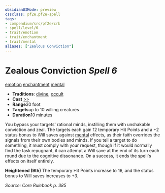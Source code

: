 ```yaml
---
obsidianUIMode: preview
cssclass: pf2e,pf2e-spell
tags:
- compendium/src/pf2e/crb
- spell/level/6
- trait/emotion
- trait/enchantment
- trait/mental
aliases: ["Zealous Conviction"]
---
```

# Zealous Conviction *Spell 6*   
[emotion](rules/traits/emotion.md "Emotion Effect Trait")  [enchantment](rules/traits/enchantment.md "Enchantment School Trait")  [mental](rules/traits/mental.md "Mental Effect Trait")  

- **Traditions**: [divine](rules/traits/divine.md "Divine Tradition Trait"), [occult](rules/traits/occult.md "Occult Tradition Trait")
- **Cast** [>>](rules/core-rulebook/chapter-9-playing-the-game.md#Actions "Two-Action") 
- **Range**30 foot
- **Targets**up to 10 willing creatures
- **Duration**10 minutes

You bypass your targets' rational minds, instilling them with unshakable conviction and zeal. The targets each gain 12 temporary Hit Points and a +2 status bonus to Will saves against [mental](rules/traits/mental.md "Mental Effect Trait") effects, as their faith overrides the signals from their own bodies and minds. If you tell a target to do something, it must comply with your request, though if it would normally find the task repugnant, it can attempt a Will save at the end of its turn each round due to the cognitive dissonance. On a success, it ends the spell's effects on itself entirely.

**Heightened (9th)** The temporary Hit Points increase to 18, and the status bonus to Will saves increases to +3.

*Source: Core Rulebook p. 385*